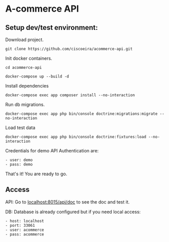 # A-commerce API



## Setup dev/test environment:

Download project.
    
```
git clone https://github.com/ciscoeira/acommerce-api.git
```

Init docker containers.

```
cd acommerce-api

docker-compose up --build -d
```
   
Install dependencies

```
docker-compose exec app composer install --no-interaction
``` 
   
Run db migrations.

```
docker-compose exec app php bin/console doctrine:migrations:migrate --no-interaction
```   

Load test data

```
docker-compose exec app php bin/console doctrine:fixtures:load --no-interaction
```   

Credentials for demo API Authentication are:

    - user: demo
    - pass: demo

That's it! You are ready to go.

## Access

API: Go to [localhost:8015/api/doc](http://localhost:8015/api/doc) to see the doc and test it.

DB: Database is already configured but if you need local access: 

    - host: localhost
    - port: 33061
    - user: acommerce
    - pass: acommerce





    